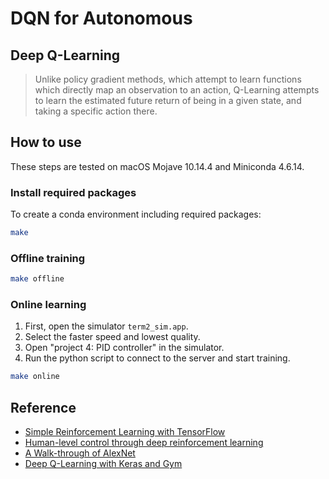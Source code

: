 # DQN for Autonomous

## Deep Q-Learning
> Unlike policy gradient methods, which attempt to learn functions which directly map an observation to an action, Q-Learning attempts to learn the estimated future return of being in a given state, and taking a specific action there.

## How to use

These steps are tested on macOS Mojave 10.14.4 and Miniconda 4.6.14.

### Install required packages
To create a conda environment including required packages:

```bash
make
```

### Offline training

```bash
make offline
```

### Online learning

1. First, open the simulator `term2_sim.app`.
2. Select the faster speed and lowest quality.
3. Open "project 4: PID controller" in the simulator.
4. Run the python script to connect to the server and start training.

```bash
make online
```

## Reference

- [Simple Reinforcement Learning with TensorFlow](https://medium.com/emergent-future/simple-reinforcement-learning-with-tensorflow-part-0-q-learning-with-tables-and-neural-networks-d195264329d0)
- [Human-level control through deep reinforcement learning](https://www.nature.com/articles/nature14236)
- [A Walk-through of AlexNet](https://medium.com/@smallfishbigsea/a-walk-through-of-alexnet-6cbd137a5637)
- [Deep Q-Learning with Keras and Gym](https://keon.io/deep-q-learning/)
